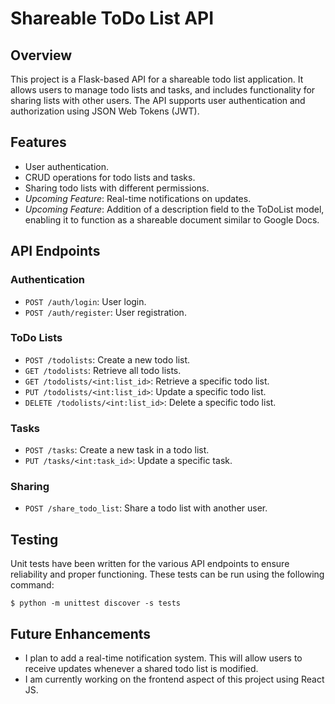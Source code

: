 # Shareable ToDo List API

## Overview
This project is a Flask-based API for a shareable todo list application. It allows users to manage todo lists and tasks, and includes functionality for sharing lists with other users. The API supports user authentication and authorization using JSON Web Tokens (JWT).

## Features
- User authentication.
- CRUD operations for todo lists and tasks.
- Sharing todo lists with different permissions.
- *Upcoming Feature*: Real-time notifications on updates.
- *Upcoming Feature*: Addition of a description field to the ToDoList model, enabling it to function as a shareable document similar to Google Docs.


## API Endpoints

### Authentication
- `POST /auth/login`: User login.
- `POST /auth/register`: User registration.

### ToDo Lists
- `POST /todolists`: Create a new todo list.
- `GET /todolists`: Retrieve all todo lists.
- `GET /todolists/<int:list_id>`: Retrieve a specific todo list.
- `PUT /todolists/<int:list_id>`: Update a specific todo list.
- `DELETE /todolists/<int:list_id>`: Delete a specific todo list.

### Tasks
- `POST /tasks`: Create a new task in a todo list.
- `PUT /tasks/<int:task_id>`: Update a specific task.

### Sharing
- `POST /share_todo_list`: Share a todo list with another user.

## Testing
Unit tests have been written for the various API endpoints to ensure reliability and proper functioning. These tests can be run using the following command:

`$ python -m unittest discover -s tests`

## Future Enhancements
- I plan to add a real-time notification system. This will allow users to receive updates whenever a shared todo list is modified.
- I am currently working on the frontend aspect of this project using React JS.




